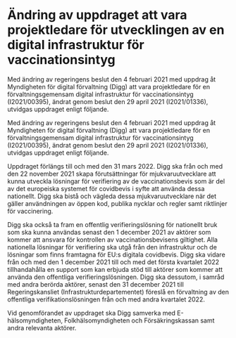 # Ändring av uppdraget att vara projektledare för utvecklingen av en digital infrastruktur för vaccinationsintyg

Med ändring av regeringens beslut den 4 februari 2021 med uppdrag åt Myndigheten för digital förvaltning (Digg) att vara projektledare för en förvaltningsgemensam digital infrastruktur för vaccinationsintyg (I2021/00395), ändrat genom beslut den 29 april 2021 (I2021/01336), utvidgas uppdraget enligt följande.

Med ändring av regeringens beslut den 4 februari 2021 med uppdrag åt Myndigheten för digital förvaltning (Digg) att vara projektledare för en förvaltningsgemensam digital infrastruktur för vaccinationsintyg (I2021/00395), ändrat genom beslut den 29 april 2021 (I2021/01336), utvidgas uppdraget enligt följande.

Uppdraget förlängs till och med den 31 mars 2022. Digg ska från och med den 22 november 2021 skapa förutsättningar för mjukvaruutvecklare att kunna utveckla lösningar för verifiering av de vaccinationsbevis som är del av det europeiska systemet för covidbevis i syfte att använda dessa nationellt. Digg ska bistå och vägleda dessa mjukvaruutvecklare när det gäller användningen av öppen kod, publika nycklar och regler samt riktlinjer för vaccinering.

Digg ska också ta fram en offentlig verifieringslösning för nationellt bruk som ska kunna användas senast den 1 december 2021 av aktörer som kommer att ansvara för kontrollen av vaccinationsbevisens giltighet. Alla nationella lösningar för verifiering ska utgå från den infrastruktur och de lösningar som finns framtagna för EU:s digitala covidbevis. Digg ska vidare från och med den 1 december 2021 till och med det första kvartalet 2022 tillhandahålla en support som kan erbjuda stöd till aktörer som kommer att använda den offentliga verifieringslösningen. Digg ska dessutom, i samråd med andra berörda aktörer, senast den 31 december 2021 till Regeringskansliet (Infrastrukturdepartementet) föreslå en förvaltning av den offentliga verifikationslösningen från och med andra kvartalet 2022.

Vid genomförandet av uppdraget ska Digg samverka med E-hälsomyndigheten, Folkhälsomyndigheten och Försäkringskassan samt andra relevanta aktörer.
